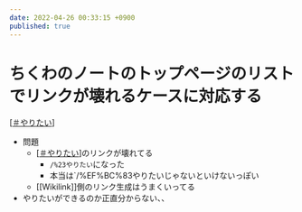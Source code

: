 ```yaml
---
date: 2022-04-26 00:33:15 +0900
published: true
---
```


# ちくわのノートのトップページのリストでリンクが壊れるケースに対応する

[[＃やりたい]]

- 問題
  - [[＃やりたい]]のリンクが壊れてる
    - `/%23やりたい`になった
    - 本当は`/%EF%BC%83やりたいじゃないといけないっぽい
  - [[Wikilink]]側のリンク生成はうまくいってる
- やりたいができるのか正直分からない、、

[//begin]: # "Autogenerated link references for markdown compatibility"
[＃やりたい]: ＃やりたい "＃やりたい"
[＃やりたい]: ＃やりたい "＃やりたい"
[//end]: # "Autogenerated link references"
